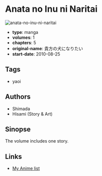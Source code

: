 # Anata no Inu ni Naritai

![anata-no-inu-ni-naritai](https://cdn.myanimelist.net/images/manga/3/88257.jpg)

-   **type**: manga
-   **volumes**: 1
-   **chapters**: 5
-   **original-name**: 貴方の犬になりたい
-   **start-date**: 2010-08-25

## Tags

-   yaoi

## Authors

-   Shimada
-   Hisami (Story & Art)

## Sinopse

The volume includes one story.

## Links

-   [My Anime list](https://myanimelist.net/manga/50033/Anata_no_Inu_ni_Naritai)

